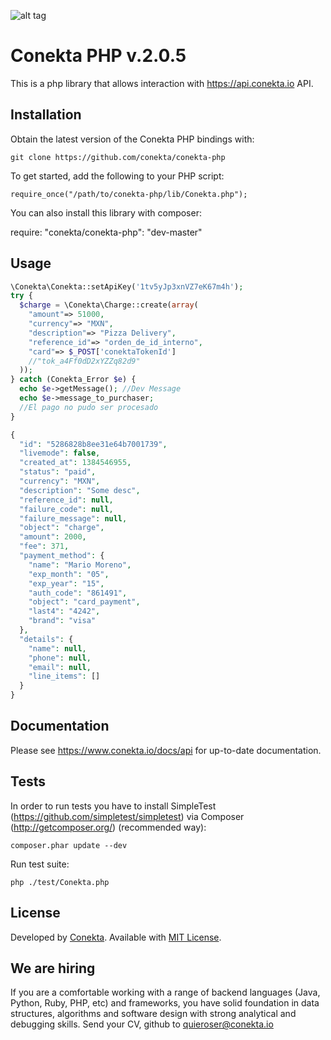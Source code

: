 
![alt tag](https://raw.github.com/conekta/conekta-php/master/readme_files/cover.png)

# Conekta PHP v.2.0.5

This is a php library that allows interaction with https://api.conekta.io API.

## Installation

Obtain the latest version of the Conekta PHP bindings with:

    git clone https://github.com/conekta/conekta-php

To get started, add the following to your PHP script:

    require_once("/path/to/conekta-php/lib/Conekta.php");

You can also install this library with composer:

  require: "conekta/conekta-php": "dev-master"

## Usage
```php
\Conekta\Conekta::setApiKey('1tv5yJp3xnVZ7eK67m4h');
try {
  $charge = \Conekta\Charge::create(array(
    "amount"=> 51000,
    "currency"=> "MXN",
    "description"=> "Pizza Delivery",
    "reference_id"=> "orden_de_id_interno",
    "card"=> $_POST['conektaTokenId']
    //"tok_a4Ff0dD2xYZZq82d9"
  ));
} catch (Conekta_Error $e) {
  echo $e->getMessage(); //Dev Message
  echo $e->message_to_purchaser;
  //El pago no pudo ser procesado
}

{
  "id": "5286828b8ee31e64b7001739",
  "livemode": false,
  "created_at": 1384546955,
  "status": "paid",
  "currency": "MXN",
  "description": "Some desc",
  "reference_id": null,
  "failure_code": null,
  "failure_message": null,
  "object": "charge",
  "amount": 2000,
  "fee": 371,
  "payment_method": {
    "name": "Mario Moreno",
    "exp_month": "05",
    "exp_year": "15",
    "auth_code": "861491",
    "object": "card_payment",
    "last4": "4242",
    "brand": "visa"
  },
  "details": {
    "name": null,
    "phone": null,
    "email": null,
    "line_items": []
  }
}
```

## Documentation

Please see https://www.conekta.io/docs/api for up-to-date documentation.

## Tests

In order to run tests you have to install SimpleTest (https://github.com/simpletest/simpletest) via Composer (http://getcomposer.org/) (recommended way):

    composer.phar update --dev

Run test suite:

    php ./test/Conekta.php

License
-------
Developed by [Conekta](https://www.conekta.io). Available with [MIT License](LICENSE).

We are hiring
-------------

If you are a comfortable working with a range of backend languages (Java, Python, Ruby, PHP, etc) and frameworks, you have solid foundation in data structures, algorithms and software design with strong analytical and debugging skills. 
Send your CV, github to quieroser@conekta.io

